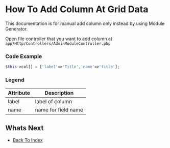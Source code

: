 # How To Add Column At Grid Data
This documentation is for manual add column only instead by using Module Generator.

Open file controller that you want to add column at `app/Http/Controllers/AdminModuleController.php`
### Code Example
```php
$this->col[] = ['label'=>'Title','name'=>'title'];
```
### Legend
| Attribute     | Description     |
|---------------|-----------------|
|label  | label of column |
|name   | name for field name |

## Whats Next
- [Back To Index](./index.md)
